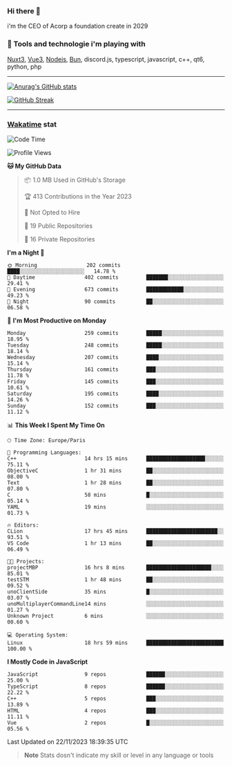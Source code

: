 ### Hi there 👋

i'm the CEO of Acorp a foundation create in 2029  

### 🧰 Tools and technologie i'm playing with

[Nuxt3](https://nuxt.com), [Vue3](https://vuejs.org/), [Nodejs](https://nodejs.org), [Bun](https://bun.sh/), discord.js, typescript, javascript, c++, qt6, python, php

---

[![Anurag's GitHub stats](https://github-readme-stats.vercel.app/api?username=ackimixs&show_icons=true&theme=github_dark&count_private=true)](https://www.ackimixs.xyz)

[![GitHub Streak](https://github-readme-streak-stats.herokuapp.com?user=Ackimixs&theme=github-dark-blue&date_format=j%20M%5B%20Y%5D&mode=weekly)](https://git.io/streak-stats)

---
 
 ### [Wakatime](https://wakatime.com/) stat

<!--START_SECTION:waka-->
![Code Time](http://img.shields.io/badge/Code%20Time-870%20hrs%204%20mins-blue)

![Profile Views](http://img.shields.io/badge/Profile%20Views-0-blue)

**🐱 My GitHub Data** 

> 📦 1.0 MB Used in GitHub's Storage 
 > 
> 🏆 413 Contributions in the Year 2023
 > 
> 🚫 Not Opted to Hire
 > 
> 📜 19 Public Repositories 
 > 
> 🔑 16 Private Repositories 
 > 
**I'm a Night 🦉** 

```text
🌞 Morning                202 commits         ████░░░░░░░░░░░░░░░░░░░░░   14.78 % 
🌆 Daytime                402 commits         ███████░░░░░░░░░░░░░░░░░░   29.41 % 
🌃 Evening                673 commits         ████████████░░░░░░░░░░░░░   49.23 % 
🌙 Night                  90 commits          ██░░░░░░░░░░░░░░░░░░░░░░░   06.58 % 
```
📅 **I'm Most Productive on Monday** 

```text
Monday                   259 commits         █████░░░░░░░░░░░░░░░░░░░░   18.95 % 
Tuesday                  248 commits         █████░░░░░░░░░░░░░░░░░░░░   18.14 % 
Wednesday                207 commits         ████░░░░░░░░░░░░░░░░░░░░░   15.14 % 
Thursday                 161 commits         ███░░░░░░░░░░░░░░░░░░░░░░   11.78 % 
Friday                   145 commits         ███░░░░░░░░░░░░░░░░░░░░░░   10.61 % 
Saturday                 195 commits         ████░░░░░░░░░░░░░░░░░░░░░   14.26 % 
Sunday                   152 commits         ███░░░░░░░░░░░░░░░░░░░░░░   11.12 % 
```


📊 **This Week I Spent My Time On** 

```text
🕑︎ Time Zone: Europe/Paris

💬 Programming Languages: 
C++                      14 hrs 15 mins      ███████████████████░░░░░░   75.11 % 
ObjectiveC               1 hr 31 mins        ██░░░░░░░░░░░░░░░░░░░░░░░   08.00 % 
Text                     1 hr 28 mins        ██░░░░░░░░░░░░░░░░░░░░░░░   07.80 % 
C                        58 mins             █░░░░░░░░░░░░░░░░░░░░░░░░   05.14 % 
YAML                     19 mins             ░░░░░░░░░░░░░░░░░░░░░░░░░   01.73 % 

🔥 Editors: 
CLion                    17 hrs 45 mins      ███████████████████████░░   93.51 % 
VS Code                  1 hr 13 mins        ██░░░░░░░░░░░░░░░░░░░░░░░   06.49 % 

🐱‍💻 Projects: 
projectMBP               16 hrs 8 mins       █████████████████████░░░░   85.01 % 
testSTM                  1 hr 48 mins        ██░░░░░░░░░░░░░░░░░░░░░░░   09.52 % 
unoClientSide            35 mins             █░░░░░░░░░░░░░░░░░░░░░░░░   03.07 % 
unoMultiplayerCommandLine14 mins             ░░░░░░░░░░░░░░░░░░░░░░░░░   01.27 % 
Unknown Project          6 mins              ░░░░░░░░░░░░░░░░░░░░░░░░░   00.60 % 

💻 Operating System: 
Linux                    18 hrs 59 mins      █████████████████████████   100.00 % 
```

**I Mostly Code in JavaScript** 

```text
JavaScript               9 repos             ██████░░░░░░░░░░░░░░░░░░░   25.00 % 
TypeScript               8 repos             ██████░░░░░░░░░░░░░░░░░░░   22.22 % 
C++                      5 repos             ███░░░░░░░░░░░░░░░░░░░░░░   13.89 % 
HTML                     4 repos             ███░░░░░░░░░░░░░░░░░░░░░░   11.11 % 
Vue                      2 repos             █░░░░░░░░░░░░░░░░░░░░░░░░   05.56 % 
```




 Last Updated on 22/11/2023 18:39:35 UTC
<!--END_SECTION:waka-->

> **Note**
> Stats dosn't indicate my skill or level in any language or tools
